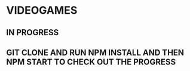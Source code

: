 # VIDEOGAMES

## IN PROGRESS

## GIT CLONE AND RUN NPM INSTALL AND THEN NPM START TO CHECK OUT THE PROGRESS
